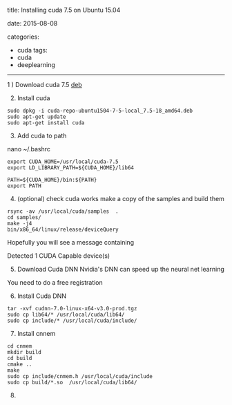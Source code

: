 title: Installing cuda 7.5 on Ubuntu 15.04

date: 2015-08-08

categories:
- cuda
tags:
- cuda
- deeplearning

---


1 ) Download cuda 7.5 [deb](http://developer.download.nvidia.com/compute/cuda/7.5/Prod/local_installers/cuda-repo-ubuntu1504-7-5-local_7.5-18_amd64.deb)

2) Install cuda

```
sudo dpkg -i cuda-repo-ubuntu1504-7-5-local_7.5-18_amd64.deb
sudo apt-get update
sudo apt-get install cuda
```

3) Add cuda to path

nano ~/.bashrc
```
export CUDA_HOME=/usr/local/cuda-7.5
export LD_LIBRARY_PATH=${CUDA_HOME}/lib64

PATH=${CUDA_HOME}/bin:${PATH}
export PATH
```

4) (optional) check cuda works
make a copy of the samples and build them

```
rsync -av /usr/local/cuda/samples  .
cd samples/
make -j4
bin/x86_64/linux/release/deviceQuery

```

Hopefully you will see a message containing

Detected 1 CUDA Capable device(s)


5) Download Cuda DNN
Nvidia's DNN can speed up the neural net learning

You need to do a free registration

6) Install Cuda DNN

```
tar -xvf cudnn-7.0-linux-x64-v3.0-prod.tgz
sudo cp lib64/* /usr/local/cuda/lib64/
sudo cp include/* /usr/local/cuda/include/

```

7)  Install cnnem
```
cd cnmem
mkdir build
cd build
cmake ..
make
sudo cp include/cnmem.h /usr/local/cuda/include
sudo cp build/*.so  /usr/local/cuda/lib64/

```

8) 
